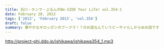 ```yaml
---
title: 石川・ホンマ・ぶるんのBe-SIDE Your Life! vol.354-1
date: February 20, 2013
tags: ['2013', 'February 2013', 'vol.354']
draft: false
summary: 華やかなギロッポンのブークラ！？のお話なんていうビーサイらしからぬお話ですな。そうそう、ビーサイメンバーではキャバ的なところには行っていないですな。ＮＡＭＡＥ
---
```


http://project-phi.ddo.jp/ishikawa/ishikawa354_1.mp3